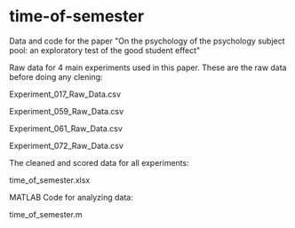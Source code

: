 # time-of-semester
Data and code for the paper "On the psychology of the psychology subject pool: an exploratory test of the good student effect"

Raw data for 4 main experiments used in this paper. These are the raw data before doing any clening:

Experiment_017_Raw_Data.csv

Experiment_059_Raw_Data.csv

Experiment_061_Raw_Data.csv

Experiment_072_Raw_Data.csv


The cleaned and scored data for all experiments:

time_of_semester.xlsx 


MATLAB Code for analyzing data:

time_of_semester.m

